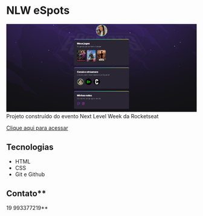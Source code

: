 # NLW eSpots

![preview](./.github/preview.png)
Projeto construído do evento
 Next Level Week da Rocketseat

[Clique aqui para acessar](https://gabrielleleitej.github.io/NLW/)

 ## Tecnologias
 - HTML
 - CSS
 - Git e Github

 ## Contato**
 19 993377219**


